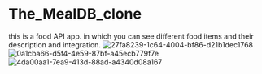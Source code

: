 # The_MealDB_clone
this is a food API app. in which you can see different food items and their description and integration.
![27fa8239-1c64-4004-bf86-d21b1dec1768](https://user-images.githubusercontent.com/96066976/171484098-6158d67e-de07-4299-bac8-22e7c8b6f3c1.jpg)
![0a1cba66-d5f4-4e59-87bf-a45ecb779f7e](https://user-images.githubusercontent.com/96066976/171484118-700638f8-97c2-4402-932b-8655e8503730.jpg)
![4da00aa1-7ea9-413d-88ad-a4340d08a167](https://user-images.githubusercontent.com/96066976/171484132-b768f47d-8c03-4127-802d-da7cb7af8472.jpg)
